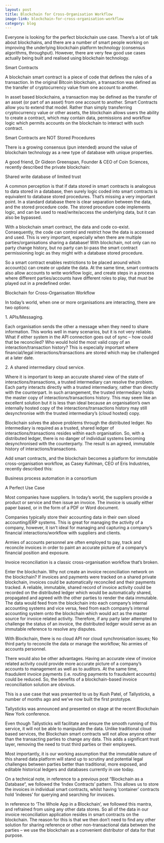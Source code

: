 ```yaml
---
layout: post
title: Blockchain for Cross-Organisation Workflow
image-link: blockchain-for-cross-organisation-workflow
category: blog
---
```


<p class="post__headline">Everyone is looking for the perfect blockchain use case. There’s a lot of talk about blockchains, and there are a number of smart people working on improving the underlying blockchain platform technology (consensus algorithms, throughput). However, there are very few good use cases actually being built and realised using blockchain technology.</p>

<p class="post__title">Smart Contracts</p>

<p class="post__content">A blockchain smart contract is a piece of code that defines the rules of a transaction. In the original Bitcoin blockchain, a transaction was defined as the transfer of cryptocurrency value from one account to another.</p>
<p class="post__content">In asset based blockchains, a transaction may be defined as the transfer of an asset (or part of an asset) from one account to another. Smart Contracts allow you to extend that model. Rather than simply transferring cryptocurrency value or other assets, the blockchain allows users the ability to create a contract, which may contain data, permissions and workflow logic which permits accounts on the blockchain to interact with such contract.</p>

<p class="post__title">Smart Contracts are NOT Stored Procedures</p>

<p class="post__content">There is a growing consensus (pun intended) around the value of blockchain technology as a new type of database with unique properties.</p>
<p class="post__content">A good friend, Dr Gideon Greenspan, Founder & CEO of Coin Sciences, recently described the private blockchain:</p>
<p class="post__quote">Shared write database of limited trust</p>
<p class="post__content">A common perception is that if data stored in smart contracts is analogous to data stored in a database, then surely logic coded into smart contracts is equivalent to database stored procedures. That’s missing a very important point. In a standard database there is clear separation between the data, and the stored procedure code. The stored procedure code implements logic, and can be used to read/write/access the underlying data, but it can also be bypassed.</p>
<p class="post__content">With a blockchain smart contract, the data and code co-exist. Consequently, the code can control and restrict how the data is accessed and used. This is very important, especially when there are multiple parties/organisations sharing a database! With blockchain, not only can no party change history, but no party can bi-pass the smart contract permissioning logic as they might with a database stored procedure.</p>
<p class="post__content">So a smart contract enables restrictions to be placed around which account(s) can create or update the data. At the same time, smart contracts also allow accounts to write workflow logic, and create steps in a process where different parties/accounts have different roles to play, that must be played out in a predefined order.</p>

<p class="post__title">Blockchain for Cross-Organisation Workflow</p>

<p class="post__content">In today’s world, when one or more organisations are interacting, there are two options:</p>

<p class="post__subtitle">1. APIs/Messaging. </p>
<p class="post__content">Each organisation sends the other a message when they need to share information. This works well in many scenarios, but it is not very reliable. What if either system in the API connection goes out of sync – how could that be reconciled? Who would hold the most valid copy of an interaction/transaction history? This is especially important where financial/legal interactions/transactions are stored which may be challenged at a later date.</p>

<p class="post__subtitle">2. A shared intermediary cloud service.</p>
<p class="post__content">Where it is important to keep an accurate shared view of the state of interactions/transactions, a trusted intermediary can resolve the problem. Each party interacts directly with a trusted intermediary, rather than directly with the counterpart. In such arrangement, the trusted intermediary holds the master copy of interactions/transactions history. This may seem like an excellent solution but it is less than ideal because an organisation’s own internally hosted copy of the interactions/transactions history may still desynchronise with the trusted intermediary’s (cloud hosted) copy.</p>
<p class="post__content">Blockchain solves the above problems through the distributed ledger. No intermediary is required as a trusted, shared ledger of interactions/transactions resides within each organisation. So, with a distributed ledger, there is no danger of individual systems becoming desynchronised with the counterparty. The result is an agreed, immutable history of interactions/transactions.</p>
<p class="post__content">Add smart contracts, and the blockchain becomes a platform for immutable cross-organisation workflow, as Casey Kuhlman, CEO of Eris Industries, recently described this:</p>
<p class="post__quote">Business process automation in a consortium</p>

<p class="post__title">A Perfect Use Case</p>

<p class="post__content">Most companies have suppliers. In today’s world, the suppliers provide a product or service and then issue an invoice. The invoice is usually either paper based, or in the form of a PDF or Word document.</p>
<p class="post__content">Companies typically store their accounting data in their own siloed accounting/ERP systems. This is great for managing the activity of a company, however, it isn’t ideal for managing and capturing a company’s financial interactions/workflow with suppliers and clients.</p>
<p class="post__content">Armies of accounts personnel are often employed to pay, track and reconcile invoices in order to paint an accurate picture of a company’s financial position and exposure.</p>
<p class="post__content">Invoice reconciliation is a classic cross-organisation workflow that’s broken.</p>
<p class="post__content">Enter the blockchain. Why not create an invoice reconciliation network on the blockchain? If invoices and payments were tracked on a shared private blockchain, invoices could be automatically reconciled and their payments tracked. A reliable, immutable, shared record of invoice activity could be recorded on the distributed ledger which would be automatically shared, propagated and agreed with the other parties to render the data immutable. The data would feed from the blockchain into each company’s internal accounting systems and vice versa, feed from each company’s internal accounting system onto the blockchain which would act as the master source for invoice related activity. Therefore, if any party later attempted to challenge the status of an invoice, the distributed ledger would serve as an immutable reference to resolve any disputes.</p>
<p class="post__content">With Blockchain, there is no cloud API nor cloud synchronisation issues; No third party to reconcile the data or manage the workflow; No armies of accounts personnel.</p>
<p class="post__content">There would also be other advantages. Having an accurate view of invoice related activity could provide more accurate picture of a company’s accounts to management as well as to auditors. At the same time, fraudulent invoice payments (i.e. routing payments to fraudulent accounts) could be reduced. So, the benefits of a blockchain-based invoice reconciliation solution are obvious.</p>
<p class="post__content">This is a use case that was presented to us by Kush Patel, of Tallysticks, a number of months ago and we’ve now built the first prototype.</p>
<p class="post__content">Tallysticks was announced and presented on stage at the recent Blockchain New York conference.</p>
<p class="post__content">Even though Tallysticks will facilitate and ensure the smooth running of this service, it will not be able to manipulate the data. Unlike traditional cloud based services, the Blockchain smart contracts will not allow anyone other than the transacting parties to change any data. This adds a significant trust layer, removing the need to trust third parties or their employees.</p>
<p class="post__content">Most importantly, it is our working assumption that the immutable nature of this shared data platform will stand up to scrutiny and potential legal challenges between parties better than traditional, more exposed, and editable historical ledgers and databases currently in use today.</p>
<p class="post__content">On a technical note, in reference to a previous post “Blockchain as a Database“, we followed the ‘Index Contracts’ pattern. This allows us to store the invoices in individual smart contracts, whilst having ‘container’ contracts hold ‘indexes’ for querying and searching for invoices.</p>
<p class="post__content">In reference to ‘The Whole App in a Blockchain’, we followed this mantra, and refrained from using any other data stores. So all of the data in our invoice reconciliation application resides in smart contracts on the blockchain. The reason for this is that we then don’t need to find any other solution for sharing reference or other non-transactional data between the parties – we use the blockchain as a convenient distributor of data for that purpose.</p>